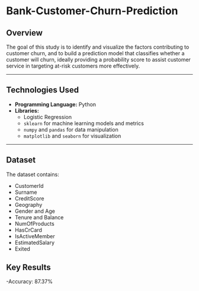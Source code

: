 # Bank-Customer-Churn-Prediction

## **Overview**
The goal of this study is to identify and visualize the factors contributing to customer churn, and to build a prediction model that classifies whether a customer will churn, ideally providing a probability score to assist customer service in targeting at-risk customers more effectively.

---

## **Technologies Used**
- **Programming Language:** Python  
- **Libraries:**
  - Logistic Regression  
  - `sklearn` for machine learning models and metrics  
  - `numpy` and `pandas` for data manipulation  
  - `matplotlib` and `seaborn` for visualization  

---

## **Dataset**
The dataset contains:
- CustomerId  
- Surname  
- CreditScore
- Geography
- Gender and Age
- Tenure and Balance
- NumOfProducts
- HasCrCard
- IsActiveMember
- EstimatedSalary
- Exited

## **Key Results**
-Accuracy: 87.37%
